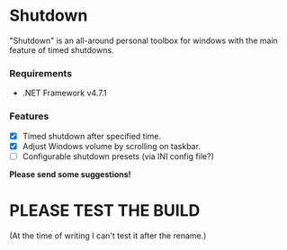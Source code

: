 # Shutdown
"Shutdown" is an all-around personal toolbox for windows with the main feature of timed shutdowns.

### Requirements
- .NET Framework v4.7.1

### Features
- [x] Timed shutdown after specified time.
- [x] Adjust Windows volume by scrolling on taskbar.
- [ ] Configurable shutdown presets (via INI config file?)

**Please send some suggestions!**

# PLEASE TEST THE BUILD
(At the time of writing I can't test it after the rename.)